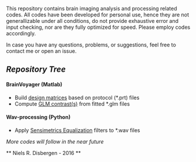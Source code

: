 This repository contains brain imaging analysis and processing related codes. All codes have been developed for personal use, hence they are not generallizable under all conditions, do not provide exhaustive error and input checking, nor are they fully optimized for speed. Please employ codes accordingly.

In case you have any questions, problems, or suggestions, feel free to contact me or open an issue.

## _Repository Tree_ ##

#### BrainVoyager (Matlab) ####
- Build [design matrices](https://github.com/nielsdisbergen/BrainCodes/tree/master/BuildDesignMatrices) based on protocol (\*.prt) files
- Compute [GLM contrast(s)](https://github.com/nielsdisbergen/BrainCodes/tree/master/GLMcontrasts) from fitted \*.glm files

#### Wav-processing (Python) ####
- Apply [Sensimetrics Equalization](https://github.com/nielsdisbergen/BrainCodes/tree/master/SensimetricsWavFilter) filters to \*.wav files

_More codes will follow in the near future_

** Niels R. Disbergen - 2016 **
